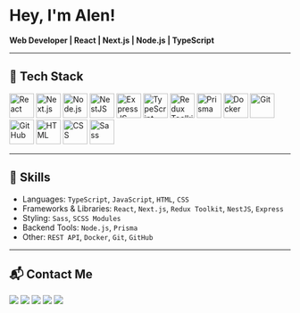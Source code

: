 # Hey, I'm Alen!

**Web Developer | React | Next.js | Node.js | TypeScript**

---

## 🚀 Tech Stack

<p align="left">
  <a href="https://reactjs.org/" target="_blank"><img width="44" src="https://img.icons8.com/ultraviolet/40/react--v1.png" alt="React"/></a>
  <a href="https://nextjs.org/" target="_blank"><img width="44" src="https://img.icons8.com/fluency/48/nextjs.png" alt="Next.js"/></a>
  <a href="https://nodejs.org/" target="_blank"><img width="44" src="https://img.icons8.com/color/48/nodejs.png" alt="Node.js"/></a>
  <a href="https://nestjs.com/" target="_blank"><img width="44" src="https://img.icons8.com/color/48/nestjs.png" alt="NestJS"/></a>
  <a href="https://expressjs.com/" target="_blank"><img width="44" src="https://img.icons8.com/ios/50/express-js.png" alt="ExpressJS"/></a>
  <a href="https://www.typescriptlang.org/" target="_blank"><img width="44" src="https://img.icons8.com/color/48/typescript.png" alt="TypeScript"/></a>
  <a href="https://redux-toolkit.js.org/" target="_blank"><img width="44" src="https://img.icons8.com/windows/48/redux.png" alt="Redux Toolkit"/></a>
  <a href="https://www.prisma.io/" target="_blank"><img width="44" src="https://img.icons8.com/color/48/prisma-orm.png" alt="Prisma"/></a>
  <a href="https://www.docker.com/" target="_blank"><img width="44" src="https://img.icons8.com/fluency/48/docker.png" alt="Docker"/></a>
  <a href="https://git-scm.com/" target="_blank"><img width="44" src="https://img.icons8.com/color/48/git.png" alt="Git"/></a>
  <a href="https://github.com/" target="_blank"><img width="44" src="https://img.icons8.com/ios-glyphs/48/github.png" alt="GitHub"/></a>
  <a href="https://developer.mozilla.org/en-US/docs/Web/HTML" target="_blank"><img width="44" src="https://img.icons8.com/color/48/html-5.png" alt="HTML"/></a>
  <a href="https://developer.mozilla.org/en-US/docs/Web/CSS" target="_blank"><img width="44" src="https://img.icons8.com/color/48/css3.png" alt="CSS"/></a>
  <a href="https://sass-lang.com/" target="_blank"><img width="44" src="https://img.icons8.com/color/48/sass.png" alt="Sass"/></a>
</p>

---

## 🧠 Skills

- Languages: `TypeScript`, `JavaScript`, `HTML`, `CSS`
- Frameworks & Libraries: `React`, `Next.js`, `Redux Toolkit`, `NestJS`, `Express`
- Styling: `Sass`, `SCSS Modules`
- Backend Tools: `Node.js`, `Prisma`
- Other: `REST API`, `Docker`, `Git`, `GitHub`

---


## 📬 Contact Me

<p align="left">
  <a href="https://www.linkedin.com/in/alen-ermekuulu" target="_blank"><img src="https://img.shields.io/badge/LinkedIn-Profile-blue?style=for-the-badge&logo=linkedin" /></a>
  <a href="https://github.com/devAlen01" target="_blank"><img src="https://img.shields.io/badge/GitHub-devAlen01-black?style=for-the-badge&logo=github" /></a>
  <a href="https://t.me/alenx10" target="_blank"><img src="https://img.shields.io/badge/Telegram-Contact-blue?style=for-the-badge&logo=telegram" /></a>
  <a href="https://wa.me/+996700067684" target="_blank"><img src="https://img.shields.io/badge/WhatsApp-Message-green?style=for-the-badge&logo=whatsapp" /></a>
  <a href="https://www.instagram.com/x.seven___/" target="_blank"><img src="https://img.shields.io/badge/Instagram-Profile-pink?style=for-the-badge&logo=instagram" /></a>
</p>

